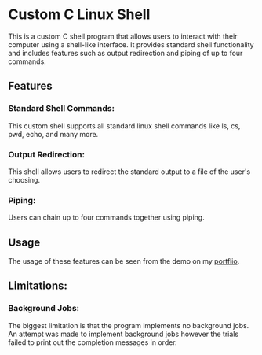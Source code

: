# Custom C Linux Shell
This is a custom C shell program that allows users to interact with their computer using a shell-like interface. It provides standard shell functionality and includes features such as output redirection and 
piping of up to four commands.

## Features 

### Standard Shell Commands:  
This custom shell supports all standard linux shell commands like ls, cs, pwd, echo, and many more. 
### Output Redirection:   
This shell allows users to redirect the standard output to a file of the user's choosing.
### Piping:   
Users can chain up to four commands together using piping.

## Usage
The usage of these features can be seen from the demo on my [portflio](https://ajaytalanki.github.io/portfolio/).

## Limitations:
### Background Jobs:
The biggest limitation is that the program implements no background jobs. An
attempt was made to implement background jobs however the trials failed to
print out the completion messages in order. 
